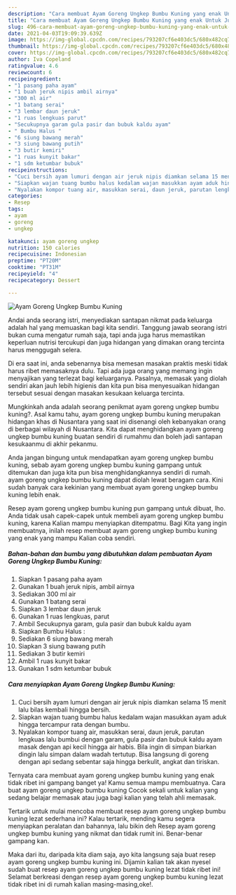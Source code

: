 ```yaml
---
description: "Cara membuat Ayam Goreng Ungkep Bumbu Kuning yang enak Untuk Jualan"
title: "Cara membuat Ayam Goreng Ungkep Bumbu Kuning yang enak Untuk Jualan"
slug: 496-cara-membuat-ayam-goreng-ungkep-bumbu-kuning-yang-enak-untuk-jualan
date: 2021-04-03T19:09:39.639Z
image: https://img-global.cpcdn.com/recipes/793207cf6e403dc5/680x482cq70/ayam-goreng-ungkep-bumbu-kuning-foto-resep-utama.jpg
thumbnail: https://img-global.cpcdn.com/recipes/793207cf6e403dc5/680x482cq70/ayam-goreng-ungkep-bumbu-kuning-foto-resep-utama.jpg
cover: https://img-global.cpcdn.com/recipes/793207cf6e403dc5/680x482cq70/ayam-goreng-ungkep-bumbu-kuning-foto-resep-utama.jpg
author: Iva Copeland
ratingvalue: 4.6
reviewcount: 6
recipeingredient:
- "1 pasang paha ayam"
- "1 buah jeruk nipis ambil airnya"
- "300 ml air"
- "1 batang serai"
- "3 lembar daun jeruk"
- "1 ruas lengkuas parut"
- "Secukupnya garam gula pasir dan bubuk kaldu ayam"
- " Bumbu Halus "
- "6 siung bawang merah"
- "3 siung bawang putih"
- "3 butir kemiri"
- "1 ruas kunyit bakar"
- "1 sdm ketumbar bubuk"
recipeinstructions:
- "Cuci bersih ayam lumuri dengan air jeruk nipis diamkan selama 15 menit lalu bilas kembali hingga bersih."
- "Siapkan wajan tuang bumbu halus kedalam wajan masukkan ayam aduk hingga tercampur rata dengan bumbu."
- "Nyalakan kompor tuang air, masukkan serai, daun jeruk, parutan lengkuas lalu bumbui dengan garam, gula pasir dan bubuk kaldu ayam masak dengan api kecil hingga air habis. Bila ingin di simpan biarkan dingin lalu simpan dalam wadah tertutup. Bisa langsung di goreng dengan api sedang sebentar saja hingga berkulit, angkat dan tiriskan."
categories:
- Resep
tags:
- ayam
- goreng
- ungkep

katakunci: ayam goreng ungkep 
nutrition: 150 calories
recipecuisine: Indonesian
preptime: "PT20M"
cooktime: "PT31M"
recipeyield: "4"
recipecategory: Dessert

---
```



![Ayam Goreng Ungkep Bumbu Kuning](https://img-global.cpcdn.com/recipes/793207cf6e403dc5/680x482cq70/ayam-goreng-ungkep-bumbu-kuning-foto-resep-utama.jpg)

Andai anda seorang istri, menyediakan santapan nikmat pada keluarga adalah hal yang memuaskan bagi kita sendiri. Tanggung jawab seorang istri bukan cuma mengatur rumah saja, tapi anda juga harus memastikan keperluan nutrisi tercukupi dan juga hidangan yang dimakan orang tercinta harus menggugah selera.

Di era  saat ini, anda sebenarnya bisa memesan masakan praktis meski tidak harus ribet memasaknya dulu. Tapi ada juga orang yang memang ingin menyajikan yang terlezat bagi keluarganya. Pasalnya, memasak yang diolah sendiri akan jauh lebih higienis dan kita pun bisa menyesuaikan hidangan tersebut sesuai dengan masakan kesukaan keluarga tercinta. 



Mungkinkah anda adalah seorang penikmat ayam goreng ungkep bumbu kuning?. Asal kamu tahu, ayam goreng ungkep bumbu kuning merupakan hidangan khas di Nusantara yang saat ini disenangi oleh kebanyakan orang di berbagai wilayah di Nusantara. Kita dapat menghidangkan ayam goreng ungkep bumbu kuning buatan sendiri di rumahmu dan boleh jadi santapan kesukaanmu di akhir pekanmu.

Anda jangan bingung untuk mendapatkan ayam goreng ungkep bumbu kuning, sebab ayam goreng ungkep bumbu kuning gampang untuk ditemukan dan juga kita pun bisa menghidangkannya sendiri di rumah. ayam goreng ungkep bumbu kuning dapat diolah lewat beragam cara. Kini sudah banyak cara kekinian yang membuat ayam goreng ungkep bumbu kuning lebih enak.

Resep ayam goreng ungkep bumbu kuning pun gampang untuk dibuat, lho. Anda tidak usah capek-capek untuk membeli ayam goreng ungkep bumbu kuning, karena Kalian mampu menyiapkan ditempatmu. Bagi Kita yang ingin membuatnya, inilah resep membuat ayam goreng ungkep bumbu kuning yang enak yang mampu Kalian coba sendiri.

<!--inarticleads1-->

##### Bahan-bahan dan bumbu yang dibutuhkan dalam pembuatan Ayam Goreng Ungkep Bumbu Kuning:

1. Siapkan 1 pasang paha ayam
1. Gunakan 1 buah jeruk nipis, ambil airnya
1. Sediakan 300 ml air
1. Gunakan 1 batang serai
1. Siapkan 3 lembar daun jeruk
1. Gunakan 1 ruas lengkuas, parut
1. Ambil Secukupnya garam, gula pasir dan bubuk kaldu ayam
1. Siapkan  Bumbu Halus :
1. Sediakan 6 siung bawang merah
1. Siapkan 3 siung bawang putih
1. Sediakan 3 butir kemiri
1. Ambil 1 ruas kunyit bakar
1. Gunakan 1 sdm ketumbar bubuk




<!--inarticleads2-->

##### Cara menyiapkan Ayam Goreng Ungkep Bumbu Kuning:

1. Cuci bersih ayam lumuri dengan air jeruk nipis diamkan selama 15 menit lalu bilas kembali hingga bersih.
1. Siapkan wajan tuang bumbu halus kedalam wajan masukkan ayam aduk hingga tercampur rata dengan bumbu.
1. Nyalakan kompor tuang air, masukkan serai, daun jeruk, parutan lengkuas lalu bumbui dengan garam, gula pasir dan bubuk kaldu ayam masak dengan api kecil hingga air habis. Bila ingin di simpan biarkan dingin lalu simpan dalam wadah tertutup. Bisa langsung di goreng dengan api sedang sebentar saja hingga berkulit, angkat dan tiriskan.




Ternyata cara membuat ayam goreng ungkep bumbu kuning yang enak tidak ribet ini gampang banget ya! Kamu semua mampu membuatnya. Cara buat ayam goreng ungkep bumbu kuning Cocok sekali untuk kalian yang sedang belajar memasak atau juga bagi kalian yang telah ahli memasak.

Tertarik untuk mulai mencoba membuat resep ayam goreng ungkep bumbu kuning lezat sederhana ini? Kalau tertarik, mending kamu segera menyiapkan peralatan dan bahannya, lalu bikin deh Resep ayam goreng ungkep bumbu kuning yang nikmat dan tidak rumit ini. Benar-benar gampang kan. 

Maka dari itu, daripada kita diam saja, ayo kita langsung saja buat resep ayam goreng ungkep bumbu kuning ini. Dijamin kalian tak akan nyesel sudah buat resep ayam goreng ungkep bumbu kuning lezat tidak ribet ini! Selamat berkreasi dengan resep ayam goreng ungkep bumbu kuning lezat tidak ribet ini di rumah kalian masing-masing,oke!.

